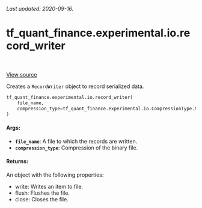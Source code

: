 <!--
This file is generated by a tool. Do not edit directly.
For open-source contributions the docs will be updated automatically.
-->

*Last updated: 2020-09-16.*

<div itemscope itemtype="http://developers.google.com/ReferenceObject">
<meta itemprop="name" content="tf_quant_finance.experimental.io.record_writer" />
<meta itemprop="path" content="Stable" />
</div>

# tf_quant_finance.experimental.io.record_writer

<!-- Insert buttons and diff -->

<table class="tfo-notebook-buttons tfo-api" align="left">
</table>

<a target="_blank" href="https://github.com/google/tf-quant-finance/blob/master/tf_quant_finance/experimental/io.py">View source</a>



Creates a `RecordWriter` object to record serialized data.

```python
tf_quant_finance.experimental.io.record_writer(
    file_name,
    compression_type=tf_quant_finance.experimental.io.CompressionType.NONE
)
```



<!-- Placeholder for "Used in" -->


#### Args:


* <b>`file_name`</b>: A file to which the records are written.
* <b>`compression_type`</b>: Compression of the binary file.


#### Returns:

An object with the following properties:
  * write: Writes an item to file.
  * flush: Flushes the file.
  * close: Closes the file.

